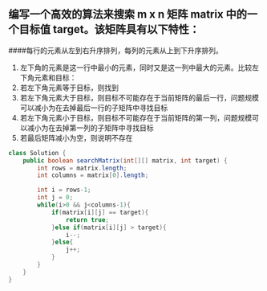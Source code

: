## 编写一个高效的算法来搜索 m x n 矩阵 matrix 中的一个目标值 target。该矩阵具有以下特性：
####每行的元素从左到右升序排列，每列的元素从上到下升序排列。

1. 左下角的元素是这一行中最小的元素，同时又是这一列中最大的元素。比较左下角元素和目标：
2. 若左下角元素等于目标，则找到
3. 若左下角元素大于目标，则目标不可能存在于当前矩阵的最后一行，问题规模可以减小为在去掉最后一行的子矩阵中寻找目标
4. 若左下角元素小于目标，则目标不可能存在于当前矩阵的第一列，问题规模可以减小为在去掉第一列的子矩阵中寻找目标
5. 若最后矩阵减小为空，则说明不存在

```java
class Solution {
    public boolean searchMatrix(int[][] matrix, int target) {
        int rows = matrix.length;
        int columns = matrix[0].length;

        int i = rows-1;
        int j = 0;
        while(i>0 && j<columns-1){
            if(matrix[i][j] == target){
                return true;
            }else if(matrix[i][j] > target){
                i--;
            }else{
                j++;
            }
        }
    }
}
```